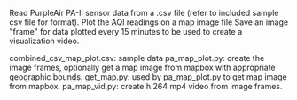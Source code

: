 Read PurpleAir PA-II sensor data from a .csv file (refer to included sample csv file for format). 
Plot the AQI readings on a map image file 
Save an image "frame" for data plotted every 15 minutes to be used to create a visualization video. 

combined_csv_map_plot.csv: sample data 
pa_map_plot.py: create the image frames, optionally get a map image from mapbox with appropriate geographic bounds. 
get_map.py: used by pa_map_plot.py to get map image from mapbox. 
pa_map_vid.py: create h.264 mp4 video from image frames. 
